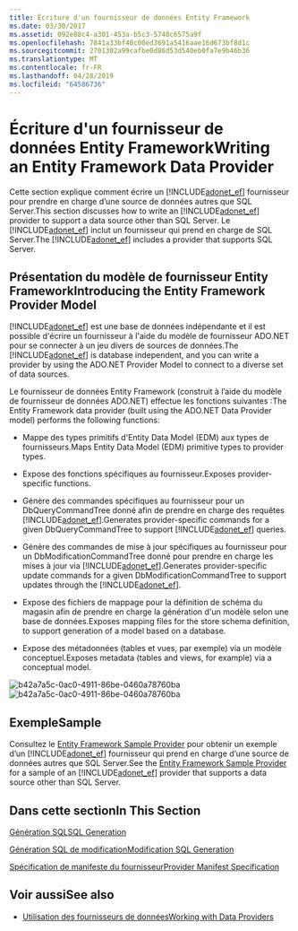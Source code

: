 ```yaml
---
title: Écriture d'un fournisseur de données Entity Framework
ms.date: 03/30/2017
ms.assetid: 092e88c4-a301-453a-b5c3-5740c6575a9f
ms.openlocfilehash: 7841a33bf40c00ed3691a5416aae16d673bf8d1c
ms.sourcegitcommit: 2701302a99cafbe0d86d53d540eb0fa7e9b46b36
ms.translationtype: MT
ms.contentlocale: fr-FR
ms.lasthandoff: 04/28/2019
ms.locfileid: "64586736"
---
```

# <a name="writing-an-entity-framework-data-provider"></a><span data-ttu-id="81bb0-102">Écriture d'un fournisseur de données Entity Framework</span><span class="sxs-lookup"><span data-stu-id="81bb0-102">Writing an Entity Framework Data Provider</span></span>
<span data-ttu-id="81bb0-103">Cette section explique comment écrire un [!INCLUDE[adonet_ef](../../../../../includes/adonet-ef-md.md)] fournisseur pour prendre en charge d’une source de données autres que SQL Server.</span><span class="sxs-lookup"><span data-stu-id="81bb0-103">This section discusses how to write an [!INCLUDE[adonet_ef](../../../../../includes/adonet-ef-md.md)] provider to support a data source other than SQL Server.</span></span> <span data-ttu-id="81bb0-104">Le [!INCLUDE[adonet_ef](../../../../../includes/adonet-ef-md.md)] inclut un fournisseur qui prend en charge de SQL Server.</span><span class="sxs-lookup"><span data-stu-id="81bb0-104">The [!INCLUDE[adonet_ef](../../../../../includes/adonet-ef-md.md)] includes a provider that supports SQL Server.</span></span>  
  
## <a name="introducing-the-entity-framework-provider-model"></a><span data-ttu-id="81bb0-105">Présentation du modèle de fournisseur Entity Framework</span><span class="sxs-lookup"><span data-stu-id="81bb0-105">Introducing the Entity Framework Provider Model</span></span>  
 <span data-ttu-id="81bb0-106">[!INCLUDE[adonet_ef](../../../../../includes/adonet-ef-md.md)] est une base de données indépendante et il est possible d'écrire un fournisseur à l'aide du modèle de fournisseur ADO.NET pour se connecter à un jeu divers de sources de données.</span><span class="sxs-lookup"><span data-stu-id="81bb0-106">The [!INCLUDE[adonet_ef](../../../../../includes/adonet-ef-md.md)] is database independent, and you can write a provider by using the ADO.NET Provider Model to connect to a diverse set of data sources.</span></span>  
  
 <span data-ttu-id="81bb0-107">Le fournisseur de données Entity Framework (construit à l’aide du modèle de fournisseur de données ADO.NET) effectue les fonctions suivantes :</span><span class="sxs-lookup"><span data-stu-id="81bb0-107">The Entity Framework data provider (built using the ADO.NET Data Provider model) performs the following functions:</span></span>  
  
- <span data-ttu-id="81bb0-108">Mappe des types primitifs d'Entity Data Model (EDM) aux types de fournisseurs.</span><span class="sxs-lookup"><span data-stu-id="81bb0-108">Maps Entity Data Model (EDM) primitive types to provider types.</span></span>  
  
- <span data-ttu-id="81bb0-109">Expose des fonctions spécifiques au fournisseur.</span><span class="sxs-lookup"><span data-stu-id="81bb0-109">Exposes provider-specific functions.</span></span>  
  
- <span data-ttu-id="81bb0-110">Génère des commandes spécifiques au fournisseur pour un DbQueryCommandTree donné afin de prendre en charge des requêtes [!INCLUDE[adonet_ef](../../../../../includes/adonet-ef-md.md)].</span><span class="sxs-lookup"><span data-stu-id="81bb0-110">Generates provider-specific commands for a given DbQueryCommandTree to support [!INCLUDE[adonet_ef](../../../../../includes/adonet-ef-md.md)] queries.</span></span>  
  
- <span data-ttu-id="81bb0-111">Génère des commandes de mise à jour spécifiques au fournisseur pour un DbModificationCommandTree donné pour prendre en charge les mises à jour via [!INCLUDE[adonet_ef](../../../../../includes/adonet-ef-md.md)].</span><span class="sxs-lookup"><span data-stu-id="81bb0-111">Generates provider-specific update commands for a given DbModificationCommandTree to support updates through the [!INCLUDE[adonet_ef](../../../../../includes/adonet-ef-md.md)].</span></span>  
  
- <span data-ttu-id="81bb0-112">Expose des fichiers de mappage pour la définition de schéma du magasin afin de prendre en charge la génération d'un modèle selon une base de données.</span><span class="sxs-lookup"><span data-stu-id="81bb0-112">Exposes mapping files for the store schema definition, to support generation of a model based on a database.</span></span>  
  
- <span data-ttu-id="81bb0-113">Expose des métadonnées (tables et vues, par exemple) via un modèle conceptuel.</span><span class="sxs-lookup"><span data-stu-id="81bb0-113">Exposes metadata (tables and views, for example) via a conceptual model.</span></span>  
  
 <span data-ttu-id="81bb0-114">![b42a7a5c&#45;0ac0&#45;4911&#45;86be&#45;0460a78760ba](../../../../../docs/framework/data/adonet/ef/media/b42a7a5c-0ac0-4911-86be-0460a78760ba.gif "b42a7a5c-0ac0-4911-86be-0460a78760ba")</span><span class="sxs-lookup"><span data-stu-id="81bb0-114">![b42a7a5c&#45;0ac0&#45;4911&#45;86be&#45;0460a78760ba](../../../../../docs/framework/data/adonet/ef/media/b42a7a5c-0ac0-4911-86be-0460a78760ba.gif "b42a7a5c-0ac0-4911-86be-0460a78760ba")</span></span>  
  
## <a name="sample"></a><span data-ttu-id="81bb0-115">Exemple</span><span class="sxs-lookup"><span data-stu-id="81bb0-115">Sample</span></span>  
 <span data-ttu-id="81bb0-116">Consultez le [Entity Framework Sample Provider](https://code.msdn.microsoft.com/windowsdesktop/Entity-Framework-Sample-6a9801d0) pour obtenir un exemple d’un [!INCLUDE[adonet_ef](../../../../../includes/adonet-ef-md.md)] fournisseur qui prend en charge d’une source de données autres que SQL Server.</span><span class="sxs-lookup"><span data-stu-id="81bb0-116">See the [Entity Framework Sample Provider](https://code.msdn.microsoft.com/windowsdesktop/Entity-Framework-Sample-6a9801d0) for a sample of an [!INCLUDE[adonet_ef](../../../../../includes/adonet-ef-md.md)] provider that supports a data source other than SQL Server.</span></span>  
  
## <a name="in-this-section"></a><span data-ttu-id="81bb0-117">Dans cette section</span><span class="sxs-lookup"><span data-stu-id="81bb0-117">In This Section</span></span>  
 [<span data-ttu-id="81bb0-118">Génération SQL</span><span class="sxs-lookup"><span data-stu-id="81bb0-118">SQL Generation</span></span>](../../../../../docs/framework/data/adonet/ef/sql-generation.md)  
  
 [<span data-ttu-id="81bb0-119">Génération SQL de modification</span><span class="sxs-lookup"><span data-stu-id="81bb0-119">Modification SQL Generation</span></span>](../../../../../docs/framework/data/adonet/ef/modification-sql-generation.md)  
  
 [<span data-ttu-id="81bb0-120">Spécification de manifeste du fournisseur</span><span class="sxs-lookup"><span data-stu-id="81bb0-120">Provider Manifest Specification</span></span>](../../../../../docs/framework/data/adonet/ef/provider-manifest-specification.md)  
  
## <a name="see-also"></a><span data-ttu-id="81bb0-121">Voir aussi</span><span class="sxs-lookup"><span data-stu-id="81bb0-121">See also</span></span>

- [<span data-ttu-id="81bb0-122">Utilisation des fournisseurs de données</span><span class="sxs-lookup"><span data-stu-id="81bb0-122">Working with Data Providers</span></span>](../../../../../docs/framework/data/adonet/ef/working-with-data-providers.md)
